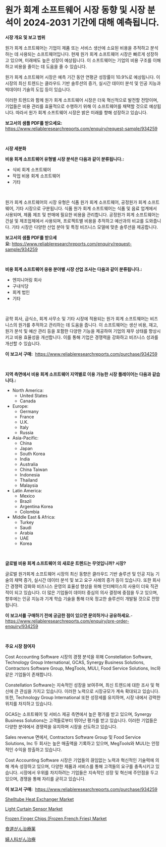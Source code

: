 <p><h1>원가 회계 소프트웨어 시장 동향 및 시장 분석이 2024-2031 기간에 대해 예측됩니다.</h1></p><p><strong>시장 개요 및 보고 범위</strong></p>
<p><p>원가 회계 소프트웨어는 기업이 제품 또는 서비스 생산에 소요된 비용을 추적하고 분석하는 데 사용되는 소프트웨어입니다. 현재 원가 회계 소프트웨어 시장은 빠르게 성장하고 있으며, 미래에도 높은 성장이 예상됩니다. 이 소프트웨어는 기업의 비용 구조를 이해하고 비용을 줄이는 데 도움을 줄 수 있습니다.</p><p>원가 회계 소프트웨어 시장은 예측 기간 동안 연평균 성장률이 10.9%로 예상됩니다. 이 시장의 최신 트렌드는 클라우드 기반 솔루션의 증가, 실시간 데이터 분석 및 인공 지능과 빅데이터 기술의 도입 등이 있습니다.</p><p>이러한 트렌드와 함께 원가 회계 소프트웨어 시장은 더욱 혁신적으로 발전할 전망이며, 기업들은 비용 관리를 효율적으로 수행하기 위해 이 소프트웨어를 채택할 것으로 예상됩니다. 따라서 원가 회계 소프트웨어 시장은 밝은 미래를 향해 성장하고 있습니다.</p></p>
<p><strong>보고서의 샘플 PDF를 받으세요:</strong> <a href="https://www.reliableresearchreports.com/enquiry/request-sample/934259">https://www.reliableresearchreports.com/enquiry/request-sample/934259</a></p>
<p>&nbsp;</p>
<p><strong>시장 세분화</strong></p>
<p><strong>비용 회계 소프트웨어 유형별 시장 분석은 다음과 같이 분류됩니다.:</strong></p>
<p><ul><li>식비 회계 소프트웨어</li><li>작업 비용 회계 소프트웨어</li><li>기타</li></ul></p>
<p>&nbsp;</p>
<p><p>원가 회계 소프트웨어의 시장 유형은 식품 원가 회계 소프트웨어, 공정원가 회계 소프트웨어, 기타 시장으로 구분됩니다. 식품 원가 회계 소프트웨어는 식품 및 음료 업계에서 사용되며, 제품 제조 및 판매에 필요한 비용을 관리합니다. 공정원가 회계 소프트웨어는 건설 및 제조업체에서 사용되며, 프로젝트별 비용을 추적하고 예산과의 비교를 도와줍니다. 기타 시장은 다양한 산업 분야 및 특정 비즈니스 모델에 맞춘 솔루션을 제공합니다.</p></p>
<p><strong>보고서의 샘플 PDF를 받으세요:</strong>&nbsp;<a href="https://www.reliableresearchreports.com/enquiry/request-sample/934259">https://www.reliableresearchreports.com/enquiry/request-sample/934259</a></p>
<p>&nbsp;</p>
<p><strong> 비용 회계 소프트웨어 응용 분야별 시장 산업 조사는 다음과 같이 분류됩니다.:</strong></p>
<p><ul><li>엔지니어링 회사</li><li>구내식당</li><li>회계 법인</li><li>기타</li></ul></p>
<p>&nbsp;</p>
<p><p>공학 회사, 급식소, 회계 사무소 및 기타 시장에 적용되는 원가 회계 소프트웨어는 비즈니스의 원가를 추적하고 관리하는 데 도움을 줍니다. 이 소프트웨어는 생산 비용, 재고, 원가 분석 및 예산 관리 등을 포함한 다양한 기능을 제공하여 기업의 재무 상태를 향상시키고 비용 효율성을 개선합니다. 이를 통해 기업은 경쟁력을 강화하고 비즈니스 성과를 개선할 수 있습니다.</p></p>
<p><strong>이 보고서 구매:</strong>&nbsp; <a href="https://www.reliableresearchreports.com/purchase/934259">https://www.reliableresearchreports.com/purchase/934259</a></p>
<p>&nbsp;</p>
<p><strong>지역 측면에서 비용 회계 소프트웨어 지역별로 이용 가능한 시장 플레이어는 다음과 같습니다.:</strong></p>
<p><ul>
    <li>
        North America:
        <ul>
            <li>United States</li>
            <li>Canada</li>
        </ul>
    </li>
    <li>
        Europe:
        <ul>
            <li>Germany</li>
            <li>France</li>
            <li>U.K.</li>
            <li>Italy</li>
            <li>Russia</li>
        </ul>
    </li>
    <li>
        Asia-Pacific:
        <ul>
            <li>China</li>
            <li>Japan</li>
            <li>South Korea</li>
            <li>India</li>
            <li>Australia</li>
            <li>China Taiwan</li>
            <li>Indonesia</li>
            <li>Thailand</li>
            <li>Malaysia</li>
        </ul>
    </li>
    <li>
        Latin America:
        <ul>
            <li>Mexico</li>
            <li>Brazil</li>
            <li>Argentina Korea</li>
            <li>Colombia</li>
        </ul>
    </li>
    <li>
        Middle East & Africa:
        <ul>
            <li>Turkey</li>
            <li>Saudi</li>
            <li>Arabia</li>
            <li>UAE</li>
            <li>Korea</li>
        </ul>
    </li>
    </ul></p>
<p>&nbsp;</p>
<p><strong>글로벌 비용 회계 소프트웨어 의 새로운 트렌드는 무엇입니까? 시장?</strong></p>
<p><p>글로벌 원가회계 소프트웨어 시장의 최신 동향은 클라우드 기반 솔루션 및 인공 지능 기술의 채택 증가, 실시간 데이터 분석 및 보고 요구 사례의 증가 등이 있습니다. 또한 회사 간 경쟁력 강화와 비즈니스 운영의 효율성 향상을 위해 인터페이스의 사용이 더욱 직관적이 되고 있습니다. 더 많은 기업들이 데이터 중심의 의사 결정에 중점을 두고 있으며, 향후에는 인공 지능과 기계 학습 기술을 통해 더욱 정교한 솔루션이 개발될 것으로 전망됩니다.</p></p>
<p><strong>이 보고서를 구매하기 전에 궁금한 점이 있으면 문의하거나 공유하세요.</strong>- <a href="https://www.reliableresearchreports.com/enquiry/pre-order-enquiry/934259">https://www.reliableresearchreports.com/enquiry/pre-order-enquiry/934259</a></p>
<p>&nbsp;</p>
<p><strong>주요 시장 참여자</strong></p>
<p><p>Cost Accounting Software 시장의 경쟁 분석을 위해 Constellation Software, Technology Group International, GCAS, Synergy Business Solutions, Contractors Software Group, MegTools, MULI, Food Service Solutions, Inc와 같은 기업들이 존재합니다.</p><p>Constellation Software는 지속적인 성장을 보여주며, 최신 트렌드에 대한 조사 및 혁신에 큰 관심을 가지고 있습니다. 이러한 노력으로 시장규모가 계속 확대되고 있습니다. 또한, Technology Group International 또한 성장세를 유지하며, 시장 내에서 강력한 위치를 차지하고 있습니다.</p><p>GCAS는 소프트웨어 및 서비스 제공 측면에서 높은 평가를 받고 있으며, Synergy Business Solutions는 고객들로부터 뛰어난 평가를 받고 있습니다. 이러한 기업들은 다양한 분야에서 경쟁력을 유지하며 시장을 선도하고 있습니다.</p><p>Sales revenue 면에서, Contractors Software Group 및 Food Service Solutions, Inc 두 회사는 높은 매출액을 기록하고 있으며, MegTools와 MULI는 안정적인 수익을 창출하고 있습니다.</p><p>Cost Accounting Software 시장은 기업들의 끊임없는 노력과 혁신적인 기술력에 의해 계속 성장하고 있으며, 다양한 제품과 서비스를 통해 고객들의 요구를 충족시키고 있습니다. 시장에서 우위를 차지하려는 기업들은 지속적인 성장 및 혁신에 주안점을 두고 있으며, 경쟁을 통해 자리를 굳히고 있습니다.</p></p>
<p><strong>이 보고서 구매:</strong>&nbsp;&nbsp;<a href="https://www.reliableresearchreports.com/purchase/934259">https://www.reliableresearchreports.com/purchase/934259</a></p>
<p><p><a href="https://github.com/RickHolmes3/Market-Research-Report-List-3/blob/main/shelltube-heat-exchanger-market.md">Shelltube Heat Exchanger Market</a></p><p><a href="https://view.publitas.com/reportprime-1/light-curtain-sensor-market-growth-market-trends-covid-19-impact-and-forecasts-for-period-from-2024-2031/">Light Curtain Sensor Market</a></p><p><a href="https://issuu.com/reportprime-2/docs/frozen-finger-chips-frozen-french-fries-market-siz">Frozen Finger Chips (Frozen French Fries) Market</a></p><p><a href="https://github.com/cnnriuez22368/Market-Research-Report-List-1/blob/main/7603953184370.md">食道がん治療薬</a></p><p><a href="https://github.com/zekaoe592392/Market-Research-Report-List-1/blob/main/6898947184369.md">婦人科がん治療</a></p></p>
